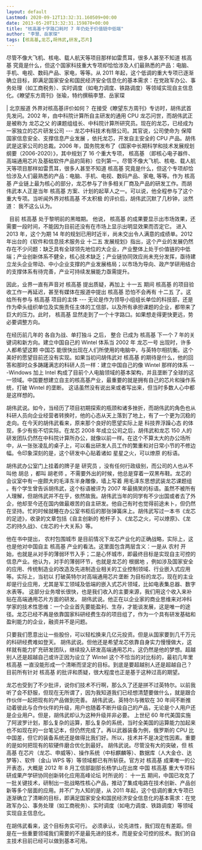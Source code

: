 ```yaml
---
layout: default
Lastmod: 2020-09-12T13:32:31.160509+00:00
date: 2013-05-20T13:32:31.159870+00:00
title: "核高基十字路口耗时 7 年仍处于价值链中低端"
author: "李慧、岳家琛"
tags: [核高基,龙芯,胡伟武,研发,芯片]
---
```


尽管不像大飞机、核电、载人航天等项目那样如雷贯耳，很多人甚至不知道 核高基 究竟是什么，但这个国家科技重大专项却恰恰涉及人们最熟悉的产品：电脑、手机、电视、数码产品、家电，等等。从 2011 年起，这个低调的重大专项已逐渐确立目标，即满足国家安全和国民经济安全信息化的基本需求：在党政军办公、事务处理（如工商税务）、实时调度（如电力调度、铁路调度）等领域实现自主信息化。《瞭望东方周刊》张瑜，特约撰稿李慧、岳家琛

| 北京报道 外界对核高基评价如何？ 在接受《瞭望东方周刊》专访时，胡伟武首先发问。2002 年，由中科院计算所自主研发的通用 CPU 龙芯问世，而胡伟武正是被称为 龙芯之父 的课题组组长、中科院计算所研究员。现在的龙芯，已经成为一家独立的芯片研发公司 --- 龙芯中科技术有限公司。其官说，公司使命为 保障国家信息安全、支撑信息产业发展 ，依托龙芯，开发自主安全的 CPU 产品。胡伟武是这家公司的总裁。2006 年，国务院发布了《国家中长期科学和技术发展规划纲要（2006-2020）》，其中规划了 16 个重大专项， 核高基 （即核心电子器件、高端通用芯片及基础软件产品的简称）位列第一。尽管不像大飞机、核电、载人航天等项目那样如雷贯耳，很多人甚至不知道 核高基 究竟是什么，但这个专项却恰恰涉及人们最熟悉的产品：电脑、手机、电视、数码产品、家电, 等等。作为 核高基 产业链上最为核心的部分，龙芯参与了许多相关厂商及产品的研发工作。而胡伟武本人正是当年 核高基 方案、计划的起草人之一。可以说，他全程参与了这个重大专项。当听闻外界对核高基 不太积极 的评价后，胡伟武沉默了几秒钟，淡然道： 我不这么认为。

  目前 核高基 处于黎明前的黑暗期。 他说， 核高基 的成果要显示出市场效果，还需要一段时间，不能因为目前还没有在市场上显示出明显效果而否定它。 进入 2013 年，这个为期 14 年的规划已用时近半，尚未交出令人满意的成绩单。2012 年出台的《软件和信息技术服务业 十二五 发展规划》指出，这个产业的发展仍然存在不少问题：缺乏具有全球领先地位的大企业，产业整体上处于价值链的中低端；产业创新体系不健全，核心技术缺乏；产业链协同效应尚未充分发挥，亟待建立龙头企业带动、中小企业支撑的产业发展格局；以市场为导向、政产学研用结合的支撑体系有待完善，产业可持续发展能力亟需提升。
  
  因此，业界一直有声音对 核高基 提出质疑，再加上 十一五 期间 核高基 的项目验收工作一再延迟，甚至有媒体在报道中提出 核高基 恐怕不会再有 十二五 了。这给所有参与 核高基 项目的主体 --- 无论是作为领导小组组长单位的科技部，还是作为牵头组织单位及实施责任主体的工信部，以及所有承担课题的企业，都带来了巨大的压力。此时， 核高基 显然走到了一个十字路口。如果想走得更快更远，势必要调整方向。
  
  在经历前几年的 各自为战、单打独斗 之后， 整合 已成为 核高基 下一个 7 年的关键词和新方向。建立中国自己的 Wintel 体系当 2002 年 龙芯一号 出现时，许多人都希望这颗 中国芯 能很快出现在人们所使用的电脑中，与英特尔相抗衡。这个美好的愿望目前还没有实现。如果当初问胡伟武对 核高基 的期待是什么，他的回答和那时众多踌躇满志的科研人员一样：建立中国自己的像 Wintel 那样的体系 ---Windows 加上 Intel 构成了目前个人电脑领域的基本架构，并且垄断了全球的这一领域。中国要想建立自主的核高基产业，最重要的就是拥有自己的芯片和操作系统，打破 Wintel 的垄断。 这话虽然没有说出来或者写出来，但当时多数人心中都是这样想的。 
  
  胡伟武说。如今，当经历了项目初期探索的瓶颈和诸多挫折，而胡伟武的角色也从科研人员向企业经营者转换时，他的心态从天上落到了地上，有了一个更为沉稳的走向。在今天的胡伟武看来，原来那个良好的愿望实际上是 科技界浮躁心态 的体现，多少有些不切实际。在龙芯 2008 年成立公司之后，胡伟武和龙芯 150 人的研发团队仍然在中科院计算所办公，就像以前一样。在这个不算太大的办公场所中，从一张张凌乱的桌子上，可以看出研发人员工作的繁重和对日常小节的不修边幅。令印象深刻的是，这个研发中心贴着诸如 星星之火，可以燎原 的标语。
  
  胡伟武办公室门上挂着的牌子是 研究员 ，没有任何行政级别，而公司的人也从不叫他 胡总 ，都叫 胡老师 。不需要外出的时候，他总是穿着一双黑布鞋。龙芯的会议室中有一座颇大的毛泽东半身雕像，墙上写着 用毛泽东思想武装龙芯课题组 。有个学生曾告诉胡伟武，这个标语被评为 2007 年最搞笑的标语。虽然不被所有人理解，但胡伟武并不在乎，依然故我。胡伟武当年的同学有不少出国或者去了外企，他却至今还在国内做最艰苦的自主研发。他自己有时也觉得前途未卜，但仍然在坚持。忙的时候就睡在办公室书柜后的那张弹簧床上。胡伟武写过一本书《龙芯的足迹》，收录的文章包括《自主创新的 枪杆子 》、《龙芯之火，可以燎原》、《龙芯的持久战》、《龙芯的十大关系》等。
  
  他在书中提出， 农村包围城市 是目前情况下龙芯产业化的正确战略，实际上，这也是他对中国自主 核高基 产业的看法。这里面包含两层含义：一是从 农村 开始，也就是从对手的薄弱环节入手；二是心怀城市，即最终目标是实现自主可控的信息产业。他认为，对手的薄弱环节，也就是龙芯的 根据地 ，例如涉及国家安全的应用、传统制造业的改造及先进制造业相关的工业控制领域、行业嵌入式应用等。实际上，当初以 打破英特尔对高端通用芯片垄断 为目标的龙芯，现在的主业却是行业应用，尤其是军工领域及低端的嵌入式芯片领域，比如电表集总器、数字水表等。 这部分业务增长很快，也是我们收入的主要来源，我们用这个收入来补贴在高端通用芯片方面的研发。 胡伟武说。他正在以企业家的商业思维来对冲科学家的技术性思维：一个企业首先要能盈利、生存，才能谈发展，这是唯一的途径。龙芯已经不再是依靠国家科研经费生存的项目组了，作为一个具有研发基础和盈利能力的企业，融资并不是问题。 
  
  只要我们愿意出让一些股份，可以轻松换来几亿元投资。但是从国家要到几千万元的科研经费难如登天。 胡伟武说。但他还是希望龙芯依靠自身实力慢慢做大，这样就有能力扩充研发团队，继续投入研发高端通用芯片。这仍然是他的梦想。超越别人还是超越自己或许正因为设立了 Wintel 这个不恰当的对比标的，最初几年里 核高基 一直没能形成一个清晰而坚定的目标。到底是要超越别人还是超越自己？目前所有针对 核高基 的批评和质疑，很大程度也正是基于这种过高的期望。 
  
  龙芯也受到了不少批评，说你们技术不行啊，那么久了还是拼不过英特尔。以前我听了会不舒服，但现在无所谓了，因为我知道我们已经想清楚要做什么，就是跟合作伙伴一起把现有的产品做到完善。 胡伟武说。英特尔与微软在 30 年间不断推动着彼此与合作伙伴的升级，用户也随着不断升级自己的产品，无论是个人用户还是企业用户。但是，胡伟武却认为这种升级并非必要。 上世纪 60 年代美国实施了阿波罗计划，那么复杂的运算，那么复杂的系统，当时全美国的运算能力加起来也不如现在的一台笔记本，但仍然完成了。再以武器装备为例，俄罗斯的 CPU 比中国差，但它的装备系统还是做得比我们好。所以，技术并不是决定性因素。重要的是如何把现有的软硬件磨合优化到最好。 胡伟武说。尽管没有大的突破，但 核高基 在芯片（龙芯、申威等）、操作系统（中标麒麟等）、数据库（人大金仓、达梦等）、软件（金山 WPS 等）等领域都已有所斩获。官方对 核高基 成果唯一的公开表态，大概是 2012 年 8 月工信部副部长杨学山在出席 中国 核高基 重大专项科研成果产学研协同创新转化应用高峰论坛 时所说的： 十一五 期间，中国已攻克了一批关键技术，研制出一批战略性核心产品，推动了集成电路在技术创新、产品创新等多个层面的应用。并不广为人知的是，从 2011 年起，这个低调的重大专项已逐渐确立了清晰的目标，即满足国家安全和国民经济安全信息化的基本需求：在党政军办公、事务处理（如工商税务）、实时调度（如电力调度、铁路调度）等领域实现自主信息化。
  
  在胡伟武看来，这个目标务实可行。 必须承认，论先进性，我们现在有差距。但是在一些重要领域我们需要的不是最先进的技术，而是安全可控的技术。我们的自主技术目前已经可以做到基本可用。

